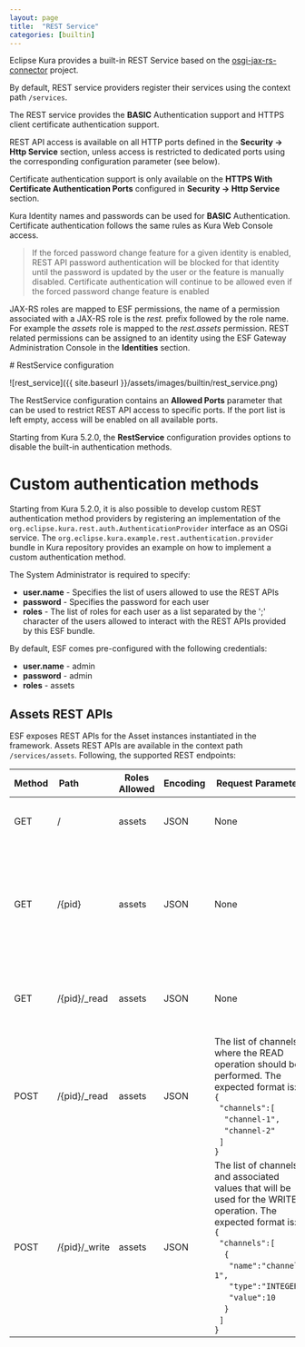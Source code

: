 ```yaml
---
layout: page
title:  "REST Service"
categories: [builtin]
---
```


Eclipse Kura provides a built-in REST Service based on the [osgi-jax-rs-connector](https://github.com/hstaudacher/osgi-jax-rs-connector) project.

By default, REST service providers register their services using the context path ```/services```.

The REST service provides the **BASIC** Authentication support and HTTPS client certificate authentication support.

REST API access is available on all HTTP ports defined in the **Security -> Http Service** section, unless access is restricted to dedicated ports using the corresponding configuration parameter (see below).

Certificate authentication support is only available on the **HTTPS With Certificate Authentication Ports** configured in **Security -> Http Service** section.

 Kura Identity names and passwords can be used for **BASIC** Authentication. Certificate authentication follows the same rules as Kura Web Console access.

> If the forced password change feature for a  given identity is enabled, REST API password authentication will be blocked for that identity until the password is updated by the user or the feature is manually disabled.
> Certificate authentication will continue to be allowed even if the forced password change feature is enabled

JAX-RS roles are mapped to ESF permissions, the name of a permission associated with a JAX-RS role is the _rest._ prefix followed by the role name.
For example the _assets_ role is mapped to the _rest.assets_ permission.
REST related permissions can be assigned to an identity using the ESF Gateway Administration Console in the **Identities** section.

# RestService configuration

![rest_service]({{ site.baseurl }}/assets/images/builtin/rest_service.png)

The RestService configuration contains an **Allowed Ports** parameter that can be used to restrict REST API access to specific ports. If the port list is left empty, access will be enabled on all available ports.

Starting from Kura 5.2.0, the **RestService** configuration provides options to disable the built-in authentication methods.

# Custom authentication methods

Starting from Kura 5.2.0, it is also possible to develop custom REST authentication method providers by registering an implementation of the `org.eclipse.kura.rest.auth.AuthenticationProvider` interface as an OSGi service. The `org.eclipse.kura.example.rest.authentication.provider` bundle in Kura repository provides an example on how to implement a custom authentication method.

The System Administrator is required to specify:

- **user.name** - Specifies the list of users allowed to use the REST APIs
- **password** - Specifies the password for each user
- **roles** - The list of roles for each user as a list separated by the ';' character
of the users allowed to interact with the REST APIs provided by this ESF bundle.

By default, ESF comes pre-configured with the following credentials:

- **user.name** - admin
- **password** - admin
- **roles** - assets

## Assets REST APIs
ESF exposes REST APIs for the Asset instances instantiated in the framework. Assets REST APIs are available in the context path ```/services/assets```. Following, the supported REST endpoints:

Method | Path&nbsp;&nbsp;&nbsp;&nbsp;&nbsp;&nbsp;&nbsp;&nbsp;&nbsp;&nbsp;&nbsp;&nbsp; | Roles Allowed | Encoding | Request Parameters | Description |
-------|---------------|---------------|----------|--------------------|-------------|
GET    | /             | assets        | JSON     | None               | Returns the list of available assets. |
GET    | /{pid}        | assets        | JSON     | None               | Returns the list of available channels for the selected asset (specified by the corresponding PID) |
GET    | /{pid}/_read  | assets        | JSON     | None               | Returns the read for all the READ channels in the selected Asset |
POST   | /{pid}/_read  | assets        | JSON     | The list of channels where the READ operation should be performed. The expected format is: <br/>```{```<br/>&nbsp;&nbsp;```"channels":[```<br/>&nbsp;&nbsp;&nbsp;&nbsp;```"channel-1",```<br/>&nbsp;&nbsp;&nbsp;&nbsp;```"channel-2"```<br/>&nbsp;&nbsp;```]```<br/>```}``` | Returns the result of the read operation for the specified channels. |
POST   | /{pid}/_write | assets        | JSON     | The list of channels and associated values that will be used for the WRITE operation. The expected format is: <br/>```{```<br/> &nbsp;&nbsp;```"channels":[```<br/>&nbsp;&nbsp;&nbsp;&nbsp;```{```<br/>&nbsp;&nbsp;&nbsp;&nbsp;&nbsp;&nbsp;```"name":"channel-1",```<br/>&nbsp;&nbsp;&nbsp;&nbsp;&nbsp;&nbsp;```"type":"INTEGER",```<br/>&nbsp;&nbsp;&nbsp;&nbsp;&nbsp;&nbsp;```"value":10```<br/>&nbsp;&nbsp;&nbsp;&nbsp;```}```<br/>&nbsp;&nbsp;```]```<br>```}``` | Performs the write operation for the specified channels returning the result of the operation. |